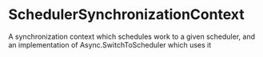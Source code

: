# SchedulerSynchronizationContext
A synchronization context which schedules work to a given scheduler, and an implementation of Async.SwitchToScheduler which uses it
